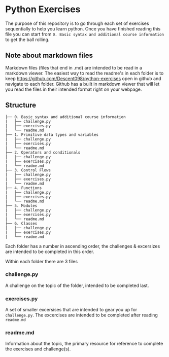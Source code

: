 # Python Exercises

The purpose of this repository is to go through each set of exercises sequentially to help you learn python. Once you have finished reading this file you can start from ```0. Basic syntax and additional course information``` to get the ball rolling.

## Note about markdown files

Markdown files (files that end in .md) are intended to be read in a markdown viewer. The easiest way to read the readme's in each folder is to keep https://github.com/Descent098/python-exercises open in github and navigate to each folder. Github has a built in markdown viewer that will let you read the files in their intended format right on your webpage.

## Structure

```
├── 0. Basic syntax and additional course information
|   ├── challenge.py
|   ├── exercises.py
|   └── readme.md
├── 1. Primitive data types and variables
|   ├── challenge.py
|   ├── exercises.py
|   └── readme.md
├── 2. Operators and conditionals
|   ├── challenge.py
|   ├── exercises.py
|   └── readme.md
├── 3. Control Flows
|   ├── challenge.py
|   ├── exercises.py
|   └── readme.md
├── 4. Functions
|   ├── challenge.py
|   ├── exercises.py
|   └── readme.md
├── 5. Modules
|   ├── challenge.py
|   ├── exercises.py
|   └── readme.md
├── 6. Classes
|   ├── challenge.py
|   ├── exercises.py
|   └── readme.md
```

Each folder has a number in ascending order, the challenges & excersizes are intended to be completed in this order.

Within each folder there are 3 files

### challenge.py

A challenge on the topic of the folder, intended to be completed last.

### exercises.py

A set of smaller excersises that are intended to gear you up for ```challenge.py```. The excercises are intended to be completed after reading ```readme.md```

### readme.md

Information about the topic, the primary resource for reference to complete the exercises and challenge(s). 
